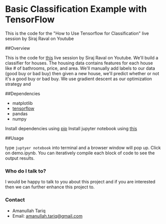 # Basic Classification Example with TensorFlow
This is the code for the "How to Use Tensorflow for Classification" live session by Siraj Raval on Youtube

##Overview

This is the code for [this](https://www.youtube.com/watch?v=4urPuRoT1sE) live session by Siraj Raval on Youtube. We'll build
a classifier for houses. The housing data contains features for each house like # of bathrooms, price, and area. We'll manually add labels to our data (good buy or bad buy) then given a new house, we'll predict whether or not it's a good buy or bad buy. We use gradient descent as our optimization strategy and 

##Dependencies

* matplotlib
* [tensorflow](https://www.tensorflow.org/get_started/os_setup)
* pandas
* numpy

Install dependencies using [pip](https://pip.pypa.io/en/stable/)
Install jupyter notebook using [this](http://jupyter.readthedocs.io/en/latest/install.html)

##Usage

type `juptyer notebook` into terminal and a browser window will pop up. Click on demo.ipynb. You can iteratively compile 
each block of code to see the output results.

### Who do I talk to? ###
I would be happy to talk to you about this project and if you are interested then we can further enhance this project to.

### Contact ##
* Amanullah Tariq 
* Email: amanullah.tariq@gmail.com
